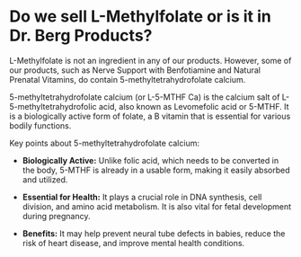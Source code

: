 # Do we sell L-Methylfolate or is it in Dr. Berg Products?

L-Methylfolate is not an ingredient in any of our products. However, some of our products, such as Nerve Support with Benfotiamine and Natural Prenatal Vitamins, do contain 5-methyltetrahydrofolate calcium.

5-methyltetrahydrofolate calcium (or L-5-MTHF Ca) is the calcium salt of L-5-methyltetrahydrofolic acid, also known as Levomefolic acid or 5-MTHF. It is a biologically active form of folate, a B vitamin that is essential for various bodily functions.

Key points about 5-methyltetrahydrofolate calcium:

- **Biologically Active:** Unlike folic acid, which needs to be converted in the body, 5-MTHF is already in a usable form, making it easily absorbed and utilized.

- **Essential for Health:** It plays a crucial role in DNA synthesis, cell division, and amino acid metabolism. It is also vital for fetal development during pregnancy.

- **Benefits:** It may help prevent neural tube defects in babies, reduce the risk of heart disease, and improve mental health conditions.
